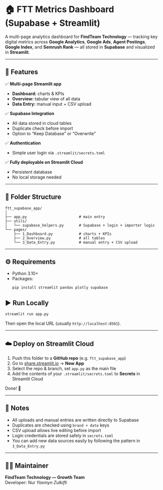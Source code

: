 # 🏠 FTT Metrics Dashboard (Supabase + Streamlit)

A multi-page analytics dashboard for **FindTeam Technology** — tracking key digital metrics across **Google Analytics**, **Google Ads**, **Agent Postings**, **Google Index**, and **Semrush Rank** — all stored in **Supabase** and visualized in **Streamlit**.

---

## 🚀 Features

✅ **Multi-page Streamlit app**
- **Dashboard:** charts & KPIs  
- **Overview:** tabular view of all data  
- **Data Entry:** manual input + CSV upload  

✅ **Supabase Integration**
- All data stored in cloud tables  
- Duplicate check before import  
- Option to “Keep Database” or “Overwrite”  

✅ **Authentication**
- Simple user login via `.streamlit/secrets.toml`  

✅ **Fully deployable on Streamlit Cloud**
- Persistent database  
- No local storage needed  

---

## 📁 Folder Structure

```
ftt_supabase_app/
│
├── app.py                        # main entry
├── utils/
│   └── supabase_helpers.py       # Supabase + login + importer logic
└── pages/
    ├── 1_Dashboard.py            # charts + KPIs
    ├── 2_Overview.py             # all tables
    └── 3_Data_Entry.py           # manual entry + CSV upload
```

---

## ⚙️ Requirements

- Python 3.10+
- Packages:
  ```bash
  pip install streamlit pandas plotly supabase
  ```

## ▶️ Run Locally

```bash
streamlit run app.py
```

Then open the local URL (usually `http://localhost:8501`).

---

## ☁️ Deploy on Streamlit Cloud

1. Push this folder to a **GitHub repo** (e.g. `ftt_supabase_app`)  
2. Go to [share.streamlit.io](https://share.streamlit.io) → **New App**  
3. Select the repo & branch, set `app.py` as the main file  
4. Add the contents of your `.streamlit/secrets.toml` to **Secrets** in Streamlit Cloud  

Done! 🎉

---

## 🧠 Notes

- All uploads and manual entries are written directly to Supabase  
- Duplicates are checked using `brand + date` keys  
- CSV upload allows live editing before import  
- Login credentials are stored safely in `secrets.toml`  
- You can add new data sources easily by following the pattern in `3_Data_Entry.py`

---

## 👨‍💻 Maintainer

**FindTeam Technology — Growth Team**  
Developer: *Nur Yasmyn Zulkifli*  
